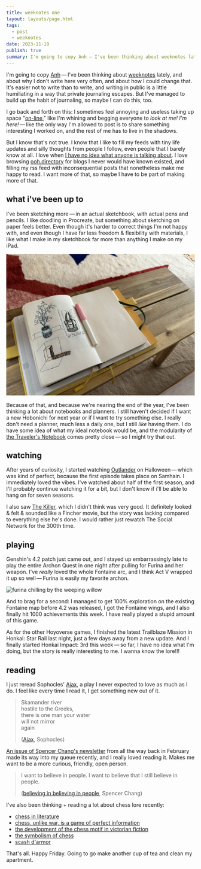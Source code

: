 ```yaml
---
title: weeknotes one
layout: layouts/page.html
tags:
  - post
  - weeknotes
date: 2023-11-10
publish: true
summary: I'm going to copy Anh — I've been thinking about weeknotes lately, and about why I don't write here very often, and about how I could change that.
---
```

I'm going to copy [Anh](https://anhvn.com/posts/2023/weeknotes-revival/) — I've been thinking about [weeknotes](https://interconnected.org/home/2018/07/24/weeknotes) lately, and about why I don't write here very often, and about how I could change that. It's easier not to write than to write, and writing in public is a little humiliating in a way that private journaling escapes. But I've managed to build up the habit of journaling, so maybe I can do this, too.

I go back and forth on this: I sometimes feel annoying and useless taking up space "[on-line](https://sleepy.cool/@jillian/111387332195020722)," like I'm whining and begging everyone to *look at me! I'm here!* — like the only way I'm allowed to post is to share something interesting I worked on, and the rest of me has to live in the shadows. 

But I know that's not true. I know that I like to fill my feeds with tiny life updates and silly thoughts from people I follow, even people that I barely know at all. I love when [I have no idea what anyone is talking about](https://sleepy.cool/@jillian/111356009288566081). I love browsing [ooh.directory](https://ooh.directory/) for blogs I never would have known existed, and filling my rss feed with inconsequential posts that nonetheless make me happy to read. I want more of that, so maybe I have to be part of making more of that. 

## what i've been up to
I've been sketching more — in an actual sketchbook, with actual pens and pencils. I like doodling in Procreate, but something about sketching on paper feels better. Even though it's harder to correct things I'm not happy with, and even though I have far less freedom & flexibility with materials, I like what I make in my sketchbook far more than anything I make on my iPad. 

![my sketchbook](./photos/_10-sketches.jpg)

Because of that, and because we're nearing the end of the year, I've been thinking a lot about notebooks and planners. I still haven't decided if I want a new Hobonichi for next year or if I want to try something else. I really don't need a planner, much less a daily one, but I still *like* having them. I do have some idea of what my ideal notebook would be, and the modularity of [the Traveler's Notebook](https://travelerscompanyusa.com/travelers-notebook-story/) comes pretty close — so I might try that out.

## watching
After years of curiosity, I started watching [Outlander](https://www.imdb.com/title/tt3006802/) on Halloween — which was kind of perfect, because the first episode takes place on Samhain. I immediately loved the vibes. I've watched about half of the first season, and I'll probably continue watching it for a bit, but I don't know if i'll be able to hang on for seven seasons.

I also saw [The Killer](https://www.imdb.com/title/tt1136617/), which I didn't think was very good. It definitely looked & felt & sounded like a Fincher movie, but the story was lacking compared to everything else he's done. I would rather just rewatch The Social Network for the 300th time.

## playing
Genshin's 4.2 patch just came out, and I stayed up embarrassingly late to play the entire Archon Quest in one night after pulling for Furina and her weapon. I've *really* loved the whole Fontaine arc, and I think Act V wrapped it up so well — Furina is easily my favorite archon. 

![furina chilling by the weeping willow](./photos/_10-furina.png)

And to brag for a second: I managed to get 100% exploration on the existing Fontaine map before 4.2 was released, I got the Fontaine wings, and I also finally hit 1000 achievements this week. I have really played a stupid amount of this game.

As for the other Hoyoverse games, I finished the latest Trailblaze Mission in Honkai: Star Rail last night, just a few days away from a new update. And I finally started Honkai Impact: 3rd this week — so far, I have no idea what I'm doing, but the story is really interesting to me. I wanna know the lore!!!

## reading
I just reread Sophocles' [Ajax](https://classics.domains.skidmore.edu/lit-campus-only/primary/translations/Sophocles%20Ajax.pdf), a play I never expected to love as much as I do. I feel like every time I read it, I get something new out of it.

> Skamander river <br>
> hostile to the Greeks,<br>
> there is one man your water<br>
> will not mirror<br>
> again
> 
> ([Ajax](https://classics.domains.skidmore.edu/lit-campus-only/primary/translations/Sophocles%20Ajax.pdf), Sophocles)

[An issue of Spencer Chang's newsletter](https://spencerchang.substack.com/p/believing-in-believing-in-people) from all the way back in February made its way into my queue recently, and I really loved reading it. Makes me want to be a more curious, friendly, open person.

> I want to believe in people. I want to believe that I still believe in people.
> 
> ([believing in believing in people](https://spencerchang.substack.com/p/believing-in-believing-in-people), Spencer Chang)

I've also been thinking + reading a lot about chess lore recently:
- [chess in literature](https://bookriot.com/chess-in-literature/)
- [chess, unlike war, is a game of perfect information](https://daily.jstor.org/chess-unlike-war-is-a-game-of-perfect-information/)
- [the development of the chess motif in victorian fiction](https://victorianweb.org/authors/bronte/abronte/chess.html)
- [the symbolism of chess](http://www.studiesincomparativereligion.com/public/articles/The_Symbolism_of_Chess-by_Titus_Burckhardt.aspx)
- [scash d'armor](https://www.chess.com/forum/view/chess-equipment/scash-darmor-english-translation)

That's all. Happy Friday. Going to go make another cup of tea and clean my apartment. 